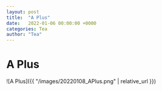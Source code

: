 ```yaml
---
layout: post
title:  "A Plus"
date:   2022-01-06 00:00:00 +0000
categories: Tea
author: "Tea"
---
```


# A Plus

![A Plus]({{ "/images/20220108_APlus.png" | relative_url }})